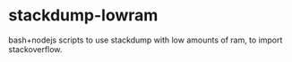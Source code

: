 # stackdump-lowram
bash+nodejs scripts to use stackdump with low amounts of ram, to import stackoverflow.
